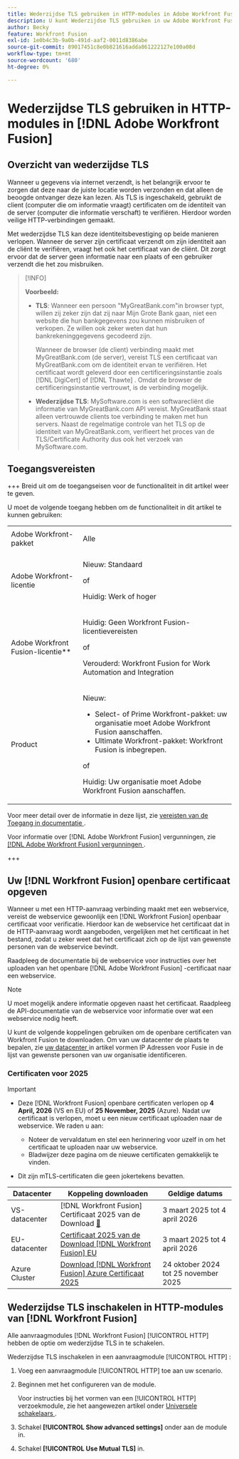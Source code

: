 ```yaml
---
title: Wederzijdse TLS gebruiken in HTTP-modules in Adobe Workfront Fusion
description: U kunt Wederzijdse TLS gebruiken in uw Adobe Workfront Fusion HTTP-modules, zodat beide zijden van de informatietransactie de identiteit van de ander kunnen verifiëren.
author: Becky
feature: Workfront Fusion
exl-id: 1e0b4c3b-9a0b-491d-aaf2-0011d8386abe
source-git-commit: 89017451c8e0b821616adda861222127e100a08d
workflow-type: tm+mt
source-wordcount: '680'
ht-degree: 0%

---
```


# Wederzijdse TLS gebruiken in HTTP-modules in [!DNL Adobe Workfront Fusion]

## Overzicht van wederzijdse TLS

Wanneer u gegevens via internet verzendt, is het belangrijk ervoor te zorgen dat deze naar de juiste locatie worden verzonden en dat alleen de beoogde ontvanger deze kan lezen. Als TLS is ingeschakeld, gebruikt de client (computer die om informatie vraagt) certificaten om de identiteit van de server (computer die informatie verschaft) te verifiëren. Hierdoor worden veilige HTTP-verbindingen gemaakt.

Met wederzijdse TLS kan deze identiteitsbevestiging op beide manieren verlopen. Wanneer de server zijn certificaat verzendt om zijn identiteit aan de cliënt te verifiëren, vraagt het ook het certificaat van de cliënt. Dit zorgt ervoor dat de server geen informatie naar een plaats of een gebruiker verzendt die het zou misbruiken.

>[!INFO]
>
>**Voorbeeld:**
>
>* **TLS**: Wanneer een persoon &quot;MyGreatBank.com&quot;in browser typt, willen zij zeker zijn dat zij naar Mijn Grote Bank gaan, niet een website die hun bankgegevens zou kunnen misbruiken of verkopen. Ze willen ook zeker weten dat hun bankrekeninggegevens gecodeerd zijn.
>
>   Wanneer de browser (de client) verbinding maakt met MyGreatBank.com (de server), vereist TLS een certificaat van MyGreatBank.com om de identiteit ervan te verifiëren. Het certificaat wordt geleverd door een certificeringsinstantie zoals [!DNL DigiCert] of [!DNL Thawte] . Omdat de browser de certificeringsinstantie vertrouwt, is de verbinding mogelijk.
>
>* **Wederzijdse TLS**: MySoftware.com is een softwarecliënt die informatie van MyGreatBank.com API vereist. MyGreatBank staat alleen vertrouwde clients toe verbinding te maken met hun servers. Naast de regelmatige controle van het TLS op de identiteit van MyGreatBank.com, verifieert het proces van de TLS/Certificate Authority dus ook het verzoek van MySoftware.com.

## Toegangsvereisten

+++ Breid uit om de toegangseisen voor de functionaliteit in dit artikel weer te geven.

U moet de volgende toegang hebben om de functionaliteit in dit artikel te kunnen gebruiken:

<table style="table-layout:auto">
 <col> 
 <col> 
 <tbody> 
  <tr> 
   <td role="rowheader">Adobe Workfront-pakket</td> 
   <td> <p>Alle</p> </td> 
  </tr> 
  <tr data-mc-conditions=""> 
   <td role="rowheader">Adobe Workfront-licentie</td> 
   <td> <p>Nieuw: Standaard</p><p>of</p><p>Huidig: Werk of hoger</p> </td> 
  </tr> 
  <tr> 
   <td role="rowheader">Adobe Workfront Fusion-licentie**</td> 
   <td>
   <p>Huidig: Geen Workfront Fusion-licentievereisten</p>
   <p>of</p>
   <p>Verouderd: Workfront Fusion for Work Automation and Integration </p>
   </td> 
  </tr> 
  <tr> 
   <td role="rowheader">Product</td> 
   <td>
   <p>Nieuw:</p> <ul><li>Select- of Prime Workfront-pakket: uw organisatie moet Adobe Workfront Fusion aanschaffen.</li><li>Ultimate Workfront-pakket: Workfront Fusion is inbegrepen.</li></ul>
   <p>of</p>
   <p>Huidig: Uw organisatie moet Adobe Workfront Fusion aanschaffen.</p>
   </td> 
  </tr>
 </tbody> 
</table>

Voor meer detail over de informatie in deze lijst, zie [ vereisten van de Toegang in documentatie ](/help/workfront-fusion/references/licenses-and-roles/access-level-requirements-in-documentation.md).

Voor informatie over [!DNL Adobe Workfront Fusion] vergunningen, zie [[!DNL Adobe Workfront Fusion]  vergunningen ](/help/workfront-fusion/set-up-and-manage-workfront-fusion/licensing-operations-overview/license-automation-vs-integration.md).

+++

## Uw [!DNL Workfront Fusion] openbare certificaat opgeven

Wanneer u met een HTTP-aanvraag verbinding maakt met een webservice, vereist de webservice gewoonlijk een [!DNL Workfront Fusion] openbaar certificaat voor verificatie. Hierdoor kan de webservice het certificaat dat in de HTTP-aanvraag wordt aangeboden, vergelijken met het certificaat in het bestand, zodat u zeker weet dat het certificaat zich op de lijst van gewenste personen van de webservice bevindt.

Raadpleeg de documentatie bij de webservice voor instructies over het uploaden van het openbare [!DNL Adobe Workfront Fusion] -certificaat naar een webservice.

>[!NOTE]
>
>U moet mogelijk andere informatie opgeven naast het certificaat. Raadpleeg de API-documentatie van de webservice voor informatie over wat een webservice nodig heeft.

U kunt de volgende koppelingen gebruiken om de openbare certificaten van Workfront Fusion te downloaden. Om van uw datacenter de plaats te bepalen, zie [ uw datacenter ](/help/workfront-fusion/set-up-and-manage-workfront-fusion/set-up-and-manage-orgs-and-teams/set-up-orgs-teams-and-users/set-up-ip-addresses-for-fusion.md) in artikel vormen IP Adressen voor Fusie in de lijst van gewenste personen van uw organisatie identificeren.

### Certificaten voor 2025

>[!IMPORTANT]
>
>* Deze [!DNL Workfront Fusion] openbare certificaten verlopen op **4 April, 2026** (VS en EU) of **25 November, 2025** (Azure). Nadat uw certificaat is verlopen, moet u een nieuw certificaat uploaden naar de webservice. We raden u aan:
>
>   * Noteer de vervaldatum en stel een herinnering voor uzelf in om het certificaat te uploaden naar uw webservice.
>   * Bladwijzer deze pagina om de nieuwe certificaten gemakkelijk te vinden.
>
>* Dit zijn mTLS-certificaten die geen jokertekens bevatten.

| Datacenter | Koppeling downloaden | Geldige datums |
|---|---|---|
| VS-datacenter |  [!DNL Workfront Fusion]  Certificaat 2025 van de Download [&#128279;](/help/workfront-fusion/references/apps-and-modules/universal-connectors/assets/2025-certs/fusion-prod-us-mtls-certificate.pem) | 3 maart 2025 tot 4 april 2026 |
| EU-datacenter | [ Certificaat 2025 van de Download  [!DNL Workfront Fusion]  EU ](/help/workfront-fusion/references/apps-and-modules/universal-connectors/assets/2025-certs/fusion-prod-eu-mtls-certificate.pem) | 3 maart 2025 tot 4 april 2026 |
| Azure Cluster | [ Download  [!DNL Workfront Fusion]  Azure Certificaat 2025 ](/help/workfront-fusion/references/apps-and-modules/universal-connectors/assets/2025-certs/fusion-prod-az-mtls-certificate.pem) | 24 oktober 2024 tot 25 november 2025 |

<!--

### Certificates for 2024

>[!IMPORTANT]
>
>* We recommend installing the certificates for 2025, available above.
>* These [!DNL Workfront Fusion] public certificates expire on **May 7, 2025**. After yours expires you will need to upload a new certificate to the web service. We recommend that you:
>
>   * Make note of the expiration date and set a reminder for yourself to upload the certificate to your web service.
>   * Bookmark this page to easily find the new certificates.
>
>* These are non-wildcard mTLS certificates.

| Datacenter | Download link | Dates valid |
|---|---|---|
| US Datacenter | [Download [!DNL Workfront Fusion] Certificate 2024](/help/workfront-fusion/references/apps-and-modules/universal-connectors/assets/fusion-prod-us-mtls-certificate.pem) | April 5, 2024 to May 7, 2025 |
| EU Datacenter | [Download [!DNL Workfront Fusion] EU Certificate 2024](/help/workfront-fusion/references/apps-and-modules/universal-connectors/assets/fusion-prod-eu-mtls-certificate.pem) | April 5, 2024 to May 7, 2025 |

-->

## Wederzijdse TLS inschakelen in HTTP-modules van [!DNL Workfront Fusion]

Alle aanvraagmodules [!DNL Workfront Fusion] [!UICONTROL HTTP] hebben de optie om wederzijdse TLS in te schakelen.

Wederzijdse TLS inschakelen in een aanvraagmodule [!UICONTROL HTTP] :

1. Voeg een aanvraagmodule [!UICONTROL HTTP] toe aan uw scenario.
1. Beginnen met het configureren van de module.

   Voor instructies bij het vormen van een [!UICONTROL HTTP] verzoekmodule, zie het aangewezen artikel onder [ Universele schakelaars ](/help/workfront-fusion/references/apps-and-modules/apps-and-modules-toc.md#universal-connectors).

1. Schakel **[!UICONTROL Show advanced settings]** onder aan de module in.
1. Schakel **[!UICONTROL Use Mutual TLS]** in.
